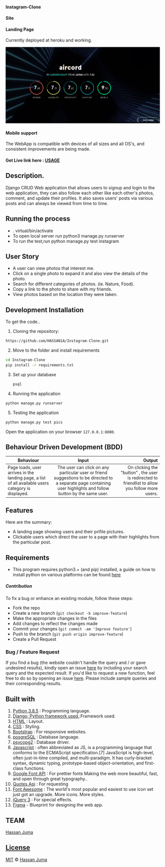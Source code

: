 
#### Instagram-Clone

#### Site
#### Landing Page
Currently deployed at heroku and working.

![alt text](app.png)

#### Mobile support
The WebApp is compatible with devices of all sizes and all OS's, and consistent improvements are being made.



#### Get Live link here : [USAGE](https://jumasinstagram.herokuapp.com/)

## Description.
Django CRUD Web application that allows users to signup and login to the web application, they can also follow each other like each other's photos, comment, and update their profiles. It also saves users' posts via various posts and can always be viewed from time to time.




## Running the process
* . virtual/bin/activate
* To open local server run python3 manage.py runserver
* To run the test,run python manage.py test instagram

## User Story
* A user can view photos that interest me.
* Click on a single photo to expand it and also view the details of the photo.
* Search for different categories of photos. (ie. Nature, Food).
* Copy a link to the photo to share with my friends.
* View photos based on the location they were taken.

## Development Installation
To get the code..

1. Cloning the repository:
  ```bash
  https://github.com/HASSAN1A/Instagram-Clone.git
  ```
2. Move to the folder and install requirements
  ```bash
  cd Instagram-Clone
  pip install -r requirements.txt
  ```
3. Set up your database
    ```bash
    psql
    ```
4. Running the application
  ```bash
  python manage.py runserver
  ```
5. Testing the application
  ```bash
  python manage.py test pics
  ```
Open the application on your browser `127.0.0.1:8000`.


## Behaviour Driven Development (BDD)

| Behaviour                                                                                        |                                                                      Input                                                                       |                                                                                                 Output |
| ------------------------------------------------------------------------------------------------ | :----------------------------------------------------------------------------------------------------------------------------------------------: | -----------------------------------------------------------------------------------------------------: |
| Page loads, user arrives in the landing page, a list of all available users category is displayed. | The user can click on any particular user or friend suggestions to be directed to a separate page containing user highlights and follow button by the same user. | On clicking the "button" , the user is redirected to friendlist to allow you follow  more users. |  |

## Features

Here are the summary:

- A landing page showing users and their prifile pictures.
- Clickable users which direct the user to a page with their highlights from the particular post.


## Requirements

- This program requires python3.+ (and pip) installed, a guide on how to install python on various platforms can be found [here](https://www.python.org/)

##### Contribution

To fix a bug or enhance an existing module, follow these steps:

- Fork the repo
- Create a new branch (`git checkout -b improve-feature`)
- Make the appropriate changes in the files
- Add changes to reflect the changes made
- Commit your changes (`git commit -am 'Improve feature'`)
- Push to the branch (`git push origin improve-feature`)
- Create a Pull Request

### Bug / Feature Request

If you find a bug (the website couldn't handle the query and / or gave undesired results), kindly open an issue [here](https://github.com/HASSAN1A/Awwards/issues/new) by including your search query and the expected result.
If you'd like to request a new function, feel free to do so by opening an issue [here](https://github.com/HASSAN1A/Awwards). Please include sample queries and their corresponding results.

## Built with

1. [Python 3.8.5](https://www.python.org/doc/) : Programming language.
2. [Django; Python framework used.](https://flask.palletsprojects.com/en/1.1.x/):Framework used.
3. [HTML](https://www.w3schools.com/html/) : Layout.
4. [CSS](https://www.w3schools.com/css/) : Styling.
5. [Bootstrap](https://mdbootstrap.com/) : For responsive websites.
6. [posgreSQL](https://www.postgresql.org/) : Database language.
7. [psycopg2](https://pypi.org/project/psycopg2/) : Database driver.
8. [Javascript](https://www.w3schools.com/js/DEFAULT.asp) : often abbreviated as JS, is a programming language that conforms to the ECMAScript specification.[7] JavaScript is high-level, often just-in-time compiled, and multi-paradigm. It has curly-bracket syntax, dynamic typing, prototype-based object-orientation, and first-class functions.
9. [Google Font API](https://dillinger.io/fonts.google.com) : For prettier fonts Making the web more beautiful, fast, and open through great typography..
10. [Quotes Api](http://quotes.stormconsultancy.co.uk/random.json) : For requesting
11. [Font Awesome](fontawesome.com) : The world's most popular and easiest to use icon set just got an upgrade. More icons. More styles.
12. [jQuery 3](https://jquery.com/) : For special effects.
13. [Figma](https://www.figma.com/file/iTndFXbWHuGkZ1ak60bXr2h/Awwards?node-id=0%3A1) - Blueprint for designing the web app.

## TEAM

[Hassan Juma ](https://github.com/HASSAN1A)



## [License](https://github.com/HASSAN1A/Awwards/blob/master/LICENSE.md)

[MIT](https://github.com/HASSAN1A/Awwards/blob/master/LICENSE.md) © [Hassan Juma](https://github.com/HASSAN1A)
